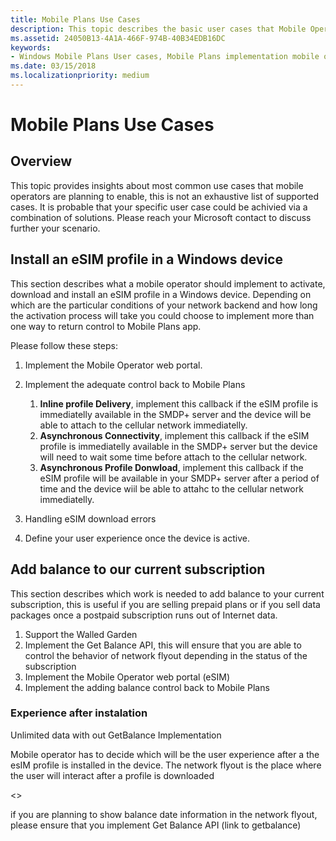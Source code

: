 ```yaml
---
title: Mobile Plans Use Cases
description: This topic describes the basic user cases that Mobile Operators could implement.
ms.assetid: 24050B13-4A1A-466F-974B-40B34EDB16DC
keywords:
- Windows Mobile Plans User cases, Mobile Plans implementation mobile operators
ms.date: 03/15/2018
ms.localizationpriority: medium
---
```


# Mobile Plans Use Cases

## Overview

This topic provides insights about most common use cases that mobile operators are planning to enable, this is not an exhaustive list of supported cases. It is probable that your specific user case could be achivied via a combination of solutions. Please reach your Microsoft contact to discuss further your scenario.

## Install an eSIM profile in a Windows device

This section describes what a mobile operator should implement to activate, download and install an eSIM profile in a Windows device. Depending on which are the particular conditions of your network backend and how long the activation process will take you could choose to implement more than one way to return control to Mobile Plans app. 

Please follow these steps:

1. Implement the Mobile Operator web portal.
2. Implement the adequate control back to Mobile Plans
   1. **Inline profile Delivery**, implement this callback if the eSIM profile is immediatelly available in the SMDP+ server and the device will be able to attach to the cellular network immediatelly.
   2. **Asynchronous Connectivity**, implement this callback if the eSIM profile is immediatelly available in the SMDP+ server but the device will need to wait some time before attach to the cellular network.
   3. **Asynchronous Profile Donwload**, implement this callback if the eSIM profile will be available in your SMDP+ server after a period of time and the device wiil be able to attahc to the cellular network immediatelly.
3. Handling eSIM download errors

4. Define your user experience once the device is active.

## Add balance to our current subscription

This section describes which work is needed to add balance to your current subscription, this is useful if you are selling prepaid plans or if you sell data packages once a postpaid subscription runs out of Internet data.

1. Support the Walled Garden
2. Implement the Get Balance API, this will ensure that you are able to control the behavior of network flyout depending in the status of the subscription
3. Implement the Mobile Operator web portal (eSIM)
4. Implement the adding balance control back to Mobile Plans


### Experience after instalation

Unlimited data with out GetBalance Implementation

Mobile operator has to decide which will be the user experience after a the esIM profile is installed in the device. The network flyout is the place where the user will interact after a profile is downloaded

<<Add an image of netowork flyout>>





if you are planning to show balance date information in the network flyout, please ensure that you implement Get Balance API (link to getbalance)






